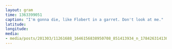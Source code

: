 ```yaml
---
layout: gram
time: 1363399051
caption: "I'm gonna die, like Flobert in a garret. Don't look at me."
latitude: 
longitude: 
media:
- media/posts/201303/11261688_1646156838950708_851413934_n_17842631413000351.jpg
---
```

